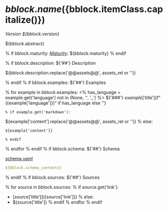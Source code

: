 # ${bblock.name} (${bblock.itemClass.capitalize()})

*Version ${bblock.version}*

${bblock.abstract}

% if bblock.maturity:
[*Maturity*](https://github.com/cportele/ogcapi-building-blocks#building-block-maturity): ${bblock.maturity}
% endif

% if bblock.description:
${'##'} Description

${bblock.description.replace('@@assets@@', assets_rel or '')}

% endif
% if bblock.examples:
${'##'} Examples

  % for example in bblock.examples:
    <% has_language = example.get('language') not in (None, '', '_') %>
${'###'} ${example['title']}${f" ({example['language']})" if has_language else ''}

    % if example.get('markdown'):
${example['content'].replace('@@assets@@', assets_rel or '')}
    % else:
```${example['language'] if has_language else ''}
${example['content']}
```
    % endif

  % endfor
% endif
% if bblock.schema:
${'##'} Schema

[schema.yaml](${bblock_rel}/schema.yaml)

```yaml
${bblock.schema_contents}
```
% endif
% if bblock.sources:
${'##'} Sources

  % for source in bblock.sources:
    % if source.get('link'):
* [${source['title']}](${source['link']})
    % else:
* ${source['title']}
    % endif
  % endfor
% endif